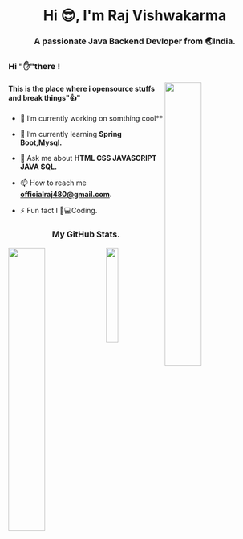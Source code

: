 <h1 align="center">Hi 😎, I'm Raj Vishwakarma</h1>
<h3 align="center">A passionate Java Backend Devloper from 🌏India.</h3>

<h3 align="left">Hi "✋"there !</h3>
<img align="right" width="38%" src="https://cdn.dribbble.com/users/3484830/screenshots/16787618/media/b134e73ef667b926c76d8ce3f962dba2.gif" />
<h4 align="left">This is the place where i opensource stuffs and break things"👍"</h4>

- 🔭 I’m currently working on somthing cool**

- 🌱 I’m currently learning **Spring Boot,Mysql.**

- 💬 Ask me about **HTML CSS JAVASCRIPT JAVA SQL.**

- 📫 How to reach me **officialraj480@gmail.com.**

- ⚡ Fun fact I 💖💻Coding.

<h3 align="center">My GitHub Stats.</h3>
 <img align="left" width="38%" src="https://github-readme-stats.vercel.app/api?username=RajVishw&show_icons=true&theme=radical" />

<img align="left" width="22%" src="https://github-readme-stats.vercel.app/api/top-langs/?username=RajVishw" />









